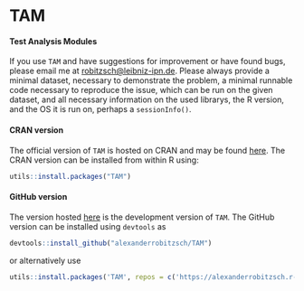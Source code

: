 # TAM
#### Test Analysis Modules

If you use `TAM` and have suggestions for improvement or have found bugs, please email me at robitzsch@leibniz-ipn.de.
Please always provide a minimal dataset, necessary to demonstrate the problem, 
a minimal runnable code necessary to reproduce the issue, which can be run on the given dataset, and
all necessary information on the used librarys, the R version, and the OS it is run on, perhaps a ``sessionInfo()``.


#### CRAN version

<!---
[![CRAN_Status_Badge](http://www.r-pkg.org/badges/version-last-release/TAM)](https://cran.r-project.org/package=TAM)
&#160;&#160;
-->

The official version of `TAM` is hosted on CRAN and may be found [here](https://cran.r-project.org/package=TAM). 
The CRAN version can be installed from within R using:

```r
utils::install.packages("TAM")
```

#### GitHub version

The version hosted [here](https://github.com/alexanderrobitzsch/TAM) is the development version of `TAM`. 
The GitHub version can be installed using `devtools` as

```r
devtools::install_github("alexanderrobitzsch/TAM")
```
or alternatively use

```r
utils::install.packages('TAM', repos = c('https://alexanderrobitzsch.r-universe.dev', 'https://cloud.r-project.org'))
```
